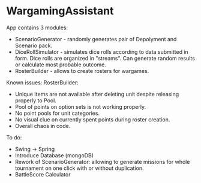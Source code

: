 # WargamingAssistant
App contains 3 modules:
  - ScenarioGenerator - randomly generates pair of Depolyment and Scenario pack.
  - DiceRollSimulator - simulates dice rolls according to data submitted in form. Dice rolls are organized in "streams". Can generate random results or calculate most probable outcome.
  - RosterBuilder - allows to create rosters for wargames.
  
 Known issues:
  RosterBuilder:
  - Unique Items are not available after deleting unit despite releasing properly to Pool.
  - Pool of points on option sets is not working properly.
  - No point pools for unit categories.
  - No visual clue on currently spent points during roster creation.
  - Overall chaos in code.
 
 To do:
  - Swing -> Spring
  - Introduce Database (mongoDB)
  - Rework of ScenarioGenerator: allowing to generate missions for whole tournament on one click with or without duplication.
  - BattleScore Calculator
